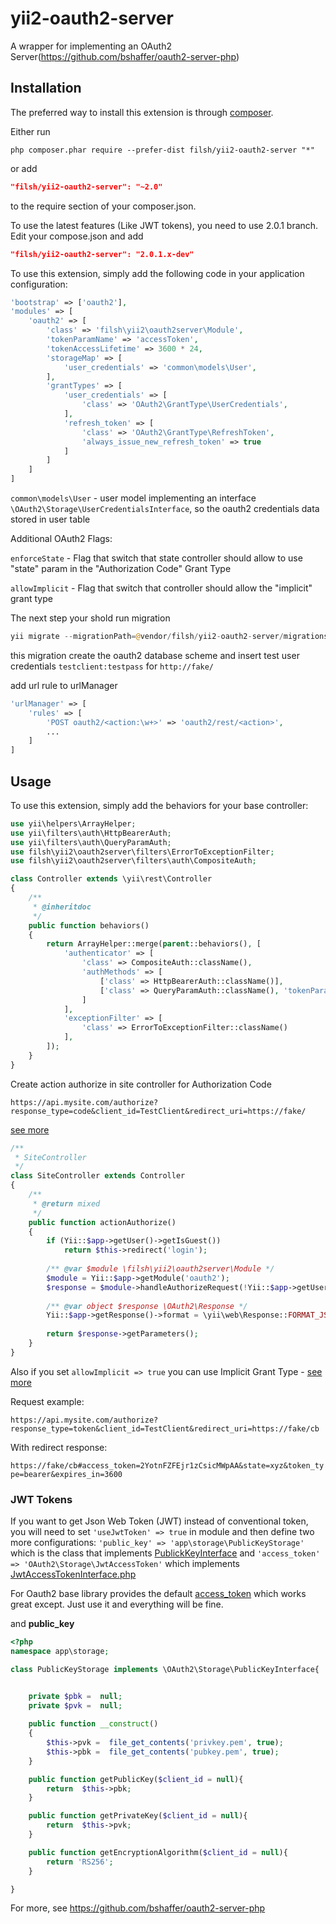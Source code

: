 yii2-oauth2-server
==================

A wrapper for implementing an OAuth2 Server(https://github.com/bshaffer/oauth2-server-php)

Installation
------------

The preferred way to install this extension is through [composer](http://getcomposer.org/download/).

Either run

```
php composer.phar require --prefer-dist filsh/yii2-oauth2-server "*"
```

or add

```json
"filsh/yii2-oauth2-server": "~2.0"
```

to the require section of your composer.json.

To use the latest features (Like JWT tokens), you need to use 2.0.1 branch.
Edit your compose.json and add

```json
"filsh/yii2-oauth2-server": "2.0.1.x-dev"
```

To use this extension,  simply add the following code in your application configuration:

```php
'bootstrap' => ['oauth2'],
'modules' => [
    'oauth2' => [
        'class' => 'filsh\yii2\oauth2server\Module',
        'tokenParamName' => 'accessToken',
        'tokenAccessLifetime' => 3600 * 24,
        'storageMap' => [
            'user_credentials' => 'common\models\User',
        ],
        'grantTypes' => [
            'user_credentials' => [
                'class' => 'OAuth2\GrantType\UserCredentials',
            ],
            'refresh_token' => [
                'class' => 'OAuth2\GrantType\RefreshToken',
                'always_issue_new_refresh_token' => true
            ]
        ]
    ]
]
```

```common\models\User``` - user model implementing an interface ```\OAuth2\Storage\UserCredentialsInterface```, so the oauth2 credentials data stored in user table

Additional OAuth2 Flags:

```enforceState``` - Flag that switch that state controller should allow to use "state" param in the "Authorization Code" Grant Type

```allowImplicit``` - Flag that switch that controller should allow the "implicit" grant type

The next step your shold run migration

```php
yii migrate --migrationPath=@vendor/filsh/yii2-oauth2-server/migrations
```

this migration create the oauth2 database scheme and insert test user credentials ```testclient:testpass``` for ```http://fake/```

add url rule to urlManager

```php
'urlManager' => [
    'rules' => [
        'POST oauth2/<action:\w+>' => 'oauth2/rest/<action>',
        ...
    ]
]
```

Usage
-----

To use this extension,  simply add the behaviors for your base controller:

```php
use yii\helpers\ArrayHelper;
use yii\filters\auth\HttpBearerAuth;
use yii\filters\auth\QueryParamAuth;
use filsh\yii2\oauth2server\filters\ErrorToExceptionFilter;
use filsh\yii2\oauth2server\filters\auth\CompositeAuth;

class Controller extends \yii\rest\Controller
{
    /**
     * @inheritdoc
     */
    public function behaviors()
    {
        return ArrayHelper::merge(parent::behaviors(), [
            'authenticator' => [
                'class' => CompositeAuth::className(),
                'authMethods' => [
                    ['class' => HttpBearerAuth::className()],
                    ['class' => QueryParamAuth::className(), 'tokenParam' => 'accessToken'],
                ]
            ],
            'exceptionFilter' => [
                'class' => ErrorToExceptionFilter::className()
            ],
        ]);
    }
}
```

Create action authorize in site controller for Authorization Code

`https://api.mysite.com/authorize?response_type=code&client_id=TestClient&redirect_uri=https://fake/`

[see more](http://bshaffer.github.io/oauth2-server-php-docs/grant-types/authorization-code/)

```php
/**
 * SiteController
 */
class SiteController extends Controller
{
    /**
     * @return mixed
     */
    public function actionAuthorize()
    {
        if (Yii::$app->getUser()->getIsGuest())
            return $this->redirect('login');
    
        /** @var $module \filsh\yii2\oauth2server\Module */
        $module = Yii::$app->getModule('oauth2');
        $response = $module->handleAuthorizeRequest(!Yii::$app->getUser()->getIsGuest(), Yii::$app->getUser()->getId());
    
        /** @var object $response \OAuth2\Response */
        Yii::$app->getResponse()->format = \yii\web\Response::FORMAT_JSON;
    
        return $response->getParameters();
    }
}
```

Also if you set ```allowImplicit => true```  you can use Implicit Grant Type - [see more](http://bshaffer.github.io/oauth2-server-php-docs/grant-types/implicit/)

Request example:

`https://api.mysite.com/authorize?response_type=token&client_id=TestClient&redirect_uri=https://fake/cb`

With redirect response:

`https://fake/cb#access_token=2YotnFZFEjr1zCsicMWpAA&state=xyz&token_type=bearer&expires_in=3600`
### JWT Tokens
If you want to get Json Web Token (JWT) instead of conventional token, you will need to set `'useJwtToken' => true` in module and then define two more configurations: 
`'public_key' => 'app\storage\PublicKeyStorage'` which is the class that implements [PublickKeyInterface](https://github.com/bshaffer/oauth2-server-php/blob/develop/src/OAuth2/Storage/PublicKeyInterface.php) and `'access_token' => 'OAuth2\Storage\JwtAccessToken'` which implements [JwtAccessTokenInterface.php](https://github.com/bshaffer/oauth2-server-php/blob/develop/src/OAuth2/Storage/JwtAccessTokenInterface.php)

For Oauth2 base library provides the default [access_token](https://github.com/bshaffer/oauth2-server-php/blob/develop/src/OAuth2/Storage/JwtAccessToken.php) which works great except. Just use it and everything will be fine.

and **public_key**

```php
<?php
namespace app\storage;

class PublicKeyStorage implements \OAuth2\Storage\PublicKeyInterface{


    private $pbk =  null;
    private $pvk =  null; 
    
    public function __construct()
    {
        $this->pvk =  file_get_contents('privkey.pem', true);
        $this->pbk =  file_get_contents('pubkey.pem', true); 
    }

    public function getPublicKey($client_id = null){ 
        return  $this->pbk;
    }

    public function getPrivateKey($client_id = null){ 
        return  $this->pvk;
    }

    public function getEncryptionAlgorithm($client_id = null){
        return 'RS256';
    }

}

``` 


For more, see https://github.com/bshaffer/oauth2-server-php
